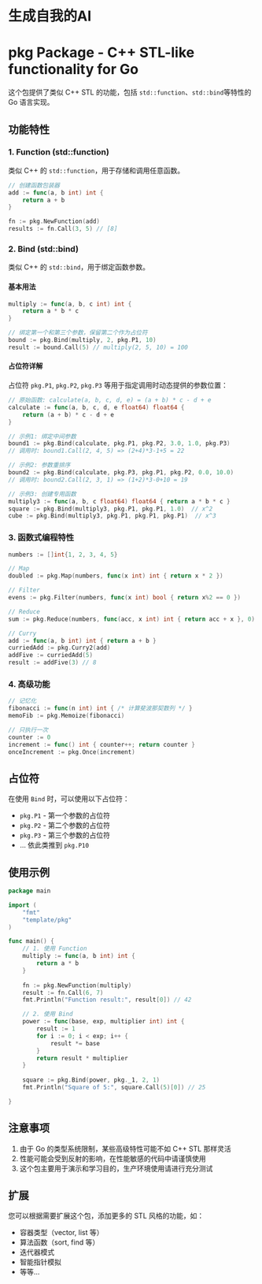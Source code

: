 # 生成自我的AI

# pkg Package - C++ STL-like functionality for Go

这个包提供了类似 C++ STL 的功能，包括 `std::function`、`std::bind`等特性的 Go 语言实现。

## 功能特性

### 1. Function (std::function)
类似 C++ 的 `std::function`，用于存储和调用任意函数。

```go
// 创建函数包装器
add := func(a, b int) int {
    return a + b
}

fn := pkg.NewFunction(add)
results := fn.Call(3, 5) // [8]
```

### 2. Bind (std::bind)
类似 C++ 的 `std::bind`，用于绑定函数参数。

#### 基本用法
```go
multiply := func(a, b, c int) int {
    return a * b * c
}

// 绑定第一个和第三个参数，保留第二个作为占位符
bound := pkg.Bind(multiply, 2, pkg.P1, 10)
result := bound.Call(5) // multiply(2, 5, 10) = 100
```

#### 占位符详解
占位符 `pkg.P1`, `pkg.P2`, `pkg.P3` 等用于指定调用时动态提供的参数位置：

```go
// 原始函数: calculate(a, b, c, d, e) = (a + b) * c - d + e
calculate := func(a, b, c, d, e float64) float64 {
    return (a + b) * c - d + e
}

// 示例1: 绑定中间参数
bound1 := pkg.Bind(calculate, pkg.P1, pkg.P2, 3.0, 1.0, pkg.P3)
// 调用时: bound1.Call(2, 4, 5) => (2+4)*3-1+5 = 22

// 示例2: 参数重排序
bound2 := pkg.Bind(calculate, pkg.P3, pkg.P1, pkg.P2, 0.0, 10.0)
// 调用时: bound2.Call(2, 3, 1) => (1+2)*3-0+10 = 19

// 示例3: 创建专用函数
multiply3 := func(a, b, c float64) float64 { return a * b * c }
square := pkg.Bind(multiply3, pkg.P1, pkg.P1, 1.0)  // x^2
cube := pkg.Bind(multiply3, pkg.P1, pkg.P1, pkg.P1)  // x^3
```


### 3. 函数式编程特性

```go
numbers := []int{1, 2, 3, 4, 5}

// Map
doubled := pkg.Map(numbers, func(x int) int { return x * 2 })

// Filter
evens := pkg.Filter(numbers, func(x int) bool { return x%2 == 0 })

// Reduce
sum := pkg.Reduce(numbers, func(acc, x int) int { return acc + x }, 0)

// Curry
add := func(a, b int) int { return a + b }
curriedAdd := pkg.Curry2(add)
addFive := curriedAdd(5)
result := addFive(3) // 8
```

### 4. 高级功能

```go
// 记忆化
fibonacci := func(n int) int { /* 计算斐波那契数列 */ }
memoFib := pkg.Memoize(fibonacci)

// 只执行一次
counter := 0
increment := func() int { counter++; return counter }
onceIncrement := pkg.Once(increment)
```

## 占位符

在使用 `Bind` 时，可以使用以下占位符：

- `pkg.P1` - 第一个参数的占位符
- `pkg.P2` - 第二个参数的占位符
- `pkg.P3` - 第三个参数的占位符
- ... 依此类推到 `pkg.P10`

## 使用示例

```go
package main

import (
    "fmt"
    "template/pkg"
)

func main() {
    // 1. 使用 Function
    multiply := func(a, b int) int {
        return a * b
    }
    
    fn := pkg.NewFunction(multiply)
    result := fn.Call(6, 7)
    fmt.Println("Function result:", result[0]) // 42

    // 2. 使用 Bind
    power := func(base, exp, multiplier int) int {
        result := 1
        for i := 0; i < exp; i++ {
            result *= base
        }
        return result * multiplier
    }
    
    square := pkg.Bind(power, pkg._1, 2, 1)
    fmt.Println("Square of 5:", square.Call(5)[0]) // 25

}
```

## 注意事项

1. 由于 Go 的类型系统限制，某些高级特性可能不如 C++ STL 那样灵活
2. 性能可能会受到反射的影响，在性能敏感的代码中请谨慎使用
3. 这个包主要用于演示和学习目的，生产环境使用请进行充分测试

## 扩展

您可以根据需要扩展这个包，添加更多的 STL 风格的功能，如：

- 容器类型（vector, list 等）
- 算法函数（sort, find 等）
- 迭代器模式
- 智能指针模拟
- 等等...
